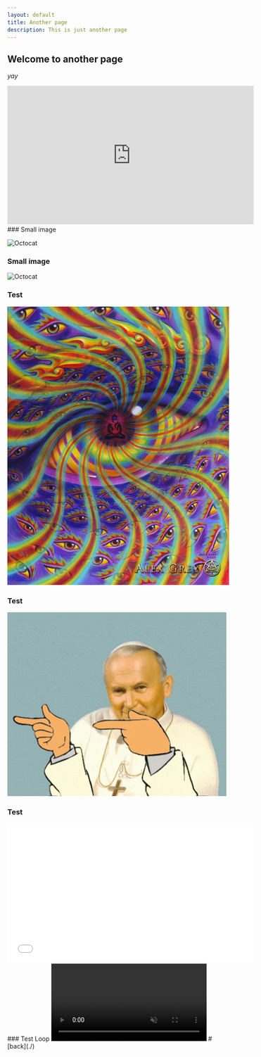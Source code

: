 ```yaml
---
layout: default
title: Another page
description: This is just another page
---
```


## Welcome to another page

_yay_
<iframe width="560" height="315" src="https://www.youtube.com/embed/g5U-ST9mj9I" title="YouTube video player" frameborder="0" allow="accelerometer; autoplay; clipboard-write; encrypted-media; gyroscope; picture-in-picture" allowfullscreen></iframe>
### Small image

![Octocat](https://github.githubassets.com/images/icons/emoji/octocat.png)
### Small image

![Octocat](https://image.ceneostatic.pl/data/products/2735398/i-tool-10-000-days-cd.jpg)
### Test
![Test](/docs/assets/images/testimage.jpg)
### Test
![Test](/docs/assets/images/2137-papaj.gif)
### Test
<iframe width="560" height="315" src="/docs/assets/videos/protection.mp4" title="video player" loop="" autoplay="" playsinline="" frameborder="0" allow="accelerometer; autoplay; clipboard-write; encrypted-media; gyroscope; picture-in-picture" allowfullscreen></iframe>
### Test Loop
<video width="70%" title="Protection Analysis." loop="" autoplay="" playsinline="" muted="true" allow="accelerometer; autoplay; clipboard-write; encrypted-media; gyroscope; picture-in-picture" allowfullscreen>
<source src="/docs/assets/videos/protection.mp4" type="video/mp4">
</video>
# [back](./)

